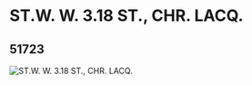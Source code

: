 # ST.W. W. 3.18 ST., CHR. LACQ.
## 51723
![ST.W. W. 3.18 ST., CHR. LACQ.](https://lc-www-live-s.legocdn.com/media/bricks/5/2/4246912.jpg)